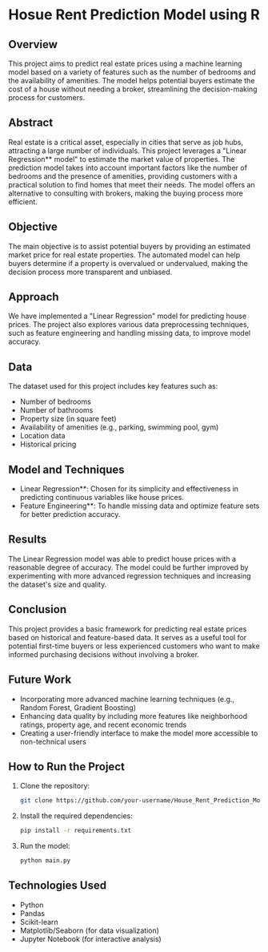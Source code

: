 # Hosue Rent Prediction Model using R

## Overview
This project aims to predict real estate prices using a machine learning model based on a variety of features such as the number of bedrooms and the availability of amenities. The model helps potential buyers estimate the cost of a house without
needing a broker, streamlining the decision-making process for customers.

## Abstract
Real estate is a critical asset, especially in cities that serve as job hubs, attracting a large number of individuals. This project leverages a "Linear Regression** model" to estimate the market value of properties. The prediction model takes into
account important factors like the number of bedrooms and the presence of amenities, providing customers with a practical solution to find homes that meet their needs. The model offers an alternative to consulting with brokers, making the buying 
process more efficient.

## Objective
The main objective is to assist potential buyers by providing an estimated market price for real estate properties. The automated model can help buyers determine if a property is overvalued or undervalued, making the decision process more 
transparent and unbiased.

## Approach
We have implemented a "Linear Regression" model for predicting house prices. The project also explores various data preprocessing techniques, such as feature engineering and handling missing data, to improve model accuracy. 

## Data
The dataset used for this project includes key features such as:
- Number of bedrooms
- Number of bathrooms
- Property size (in square feet)
- Availability of amenities (e.g., parking, swimming pool, gym)
- Location data
- Historical pricing

## Model and Techniques
- Linear Regression**: Chosen for its simplicity and effectiveness in predicting continuous variables like house prices.
- Feature Engineering**: To handle missing data and optimize feature sets for better prediction accuracy.
  
## Results
The Linear Regression model was able to predict house prices with a reasonable degree of accuracy. The model could be further improved by experimenting with more advanced regression techniques and increasing the dataset's size and quality.

## Conclusion
This project provides a basic framework for predicting real estate prices based on historical and feature-based data. It serves as a useful tool for potential first-time buyers or less experienced customers who want to make informed purchasing 
decisions without involving a broker.

## Future Work
- Incorporating more advanced machine learning techniques (e.g., Random Forest, Gradient Boosting)
- Enhancing data quality by including more features like neighborhood ratings, property age, and recent economic trends
- Creating a user-friendly interface to make the model more accessible to non-technical users

## How to Run the Project
1. Clone the repository:
    ```bash
    git clone https://github.com/your-username/House_Rent_Prediction_Model.git
    ```
2. Install the required dependencies:
    ```bash
    pip install -r requirements.txt
    ```
3. Run the model:
    ```bash
    python main.py
    ```

## Technologies Used
- Python
- Pandas
- Scikit-learn
- Matplotlib/Seaborn (for data visualization)
- Jupyter Notebook (for interactive analysis)
